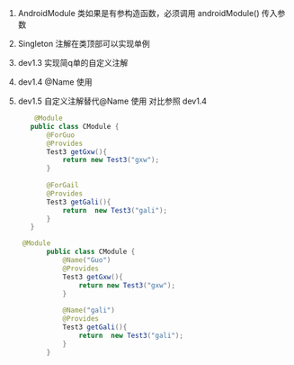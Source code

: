 1.  AndroidModule 类如果是有参构造函数，必须调用 androidModule() 传入参数
2.  Singleton 注解在类顶部可以实现单例
3.  dev1.3 实现简q单的自定义注解
4.  dev1.4 @Name 使用
5.  dev1.5 自定义注解替代@Name 使用 对比参照 dev1.4 
    ```java
        @Module
       public class CModule {
           @ForGuo
           @Provides
           Test3 getGxw(){
               return new Test3("gxw");
           }
       
           @ForGail
           @Provides
           Test3 getGali(){
               return  new Test3("gali");
           }
       }
    ```
    
    ```java
     @Module
           public class CModule {
               @Name("Guo")
               @Provides
               Test3 getGxw(){
                   return new Test3("gxw");
               }
           
               @Name("gali")
               @Provides
               Test3 getGali(){
                   return  new Test3("gali");
               }
           }
    
    ```